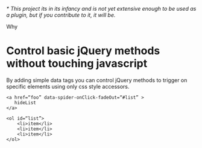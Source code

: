 
<i>* This project its in its infancy and is not yet extensive enough to be used as a plugin, but if you contribute to it, it will be. </i>

Why

<h1> Control basic jQuery methods without touching javascript </h1>

By adding simple data tags you can control jQuery methods to trigger on specific elements using only css style accessors.

```
<a href=“foo” data-spider-onClick-fadeOut=“#list” > 
   hideList
</a>

<ol id=“list”> 
    <li>item</li>
    <li>item</li>
    <li>item</li>
</ol>
```
